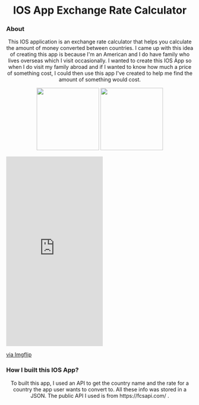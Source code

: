 <h1 align="center">IOS App Exchange Rate Calculator</h1>

<h3>About</h3>
<p align="center">
    This IOS application is an exchange rate calculator that helps you calculate the amount of money converted between countries. I came up with this idea of creating this app is because I'm an American and I do have family who lives overseas which I visit occasionally. I wanted to create this IOS App so when I do visit my family abroad and if I wanted to know how much a price of something cost, I could then use this app I've created to help me find the amount of something would cost. 
    <br/>   
</p>

<p align="center">
    <img src="https://imgflip.com/gif/44d4gp" width="168">
    <img src="https://imgflip.com/gif/44d4gp" width="168">
</p>

<div style="width:260px;max-width:100%;"><div style="height:0;padding-bottom:196.54%;position:relative;"><iframe width="260" height="511" style="position:absolute;top:0;left:0;width:100%;height:100%;" frameBorder="0" src="https://imgflip.com/embed/44d4gp"></iframe></div><p><a href="https://imgflip.com/gif/44d4gp">via Imgflip</a></p></div>

<h3>How I built this IOS App?</h3>
<p align="center">
    To built this app, I used an API to get the country name and the rate for a country the app user wants to convert to. All these info was stored in a JSON. The public API I used is from https://fcsapi.com/ .
    <br/>   
</p>



